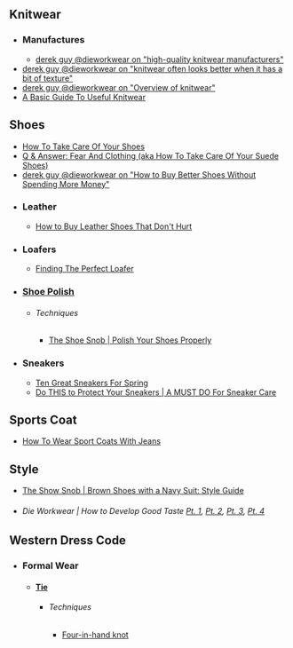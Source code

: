 ## Knitwear
- ### Manufactures
	- [derek guy @dieworkwear on "high-quality knitwear manufacturers"](https://twitter.com/dieworkwear/status/1739411497108029629?t=70wCpJciyncubvskFa80Cw)
- [derek guy @dieworkwear on "knitwear often looks better when it has a bit of texture"](https://twitter.com/dieworkwear/status/1739530095516340649?t=70wCpJciyncubvskFa80Cw)
- [derek guy @dieworkwear on "Overview of knitwear"](https://twitter.com/dieworkwear/status/1747497805823054334?t=70wCpJciyncubvskFa80Cw)
- [A Basic Guide To Useful Knitwear](https://putthison.com/a-basic-guide-to-useful-knitwear/)
## Shoes
- [How To Take Care Of Your Shoes](https://www.putthison.com/how-to-take-care-of-your-shoes/)
- [Q & Answer: Fear And Clothing (aka How To Take Care Of Your Suede Shoes)](https://www.putthison.com/q-answer-fear-and-clothing-aka-how-to-take/)
- [derek guy @dieworkwear on "How to Buy Better Shoes Without Spending More Money"](https://twitter.com/dieworkwear/status/1744482937159168341?t=70wCpJciyncubvskFa80Cw)
- ### Leather
	- [How to Buy Leather Shoes That Don't Hurt](https://x.com/dieworkwear/status/1717674630113333338)
- ### Loafers
	- [Finding The Perfect Loafer](https://putthison.com/finding-the-perfect-loafer/)
- ### [Shoe Polish](https://en.wikipedia.org/wiki/Shoe_polish)
	- ###### Techniques
		- [The Shoe Snob | Polish Your Shoes Properly](https://theshoesnobblog.com/polish-your-shoes-properly-1/)
- ### Sneakers
	- [Ten Great Sneakers For Spring](https://putthison.com/ten-great-sneakers-for-spring/)
	- [Do THIS to Protect Your Sneakers | A MUST DO For Sneaker Care](https://www.youtube.com/watch?v=25RAYzLRUj0&t=1s)
## Sports Coat
- [How To Wear Sport Coats With Jeans](https://putthison.com/how-to-wear-sport-coats-with-jeans-styleforum-had/)
## Style
- [The Show Snob | Brown Shoes with a Navy Suit: Style Guide](https://theshoesnobblog.com/brown-shoes-with-a-navy-suit-style-guide/)
- ###### Die Workwear | How to Develop Good Taste [Pt. 1](https://dieworkwear.com/2022/08/26/how-to-develop-good-taste-pt-1/), [Pt. 2](https://dieworkwear.com/2022/09/14/how-to-develop-good-taste-pt-2/), [Pt. 3](https://dieworkwear.com/2022/09/23/how-to-develop-good-taste-pt-3/), [Pt. 4](https://dieworkwear.com/2022/10/15/how-to-develop-good-taste-pt-4/)
## Western Dress Code
- ### Formal Wear
	- #### [Tie](https://en.wikipedia.org/wiki/Necktie)
		- ###### Techniques
			- [Four-in-hand knot](https://en.wikipedia.org/wiki/Four-in-hand_knot)

